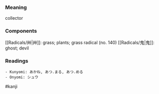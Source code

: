 ### Meaning

collector

### Components

[[Radicals/艸|艸]]: grass; plants; grass radical (no. 140) [[Radicals/鬼|鬼]]: ghost; devil

### Readings

```
- Kunyomi: あかね, あつ.まる, あつ.める
- Onyomi: シュウ
```

#kanji